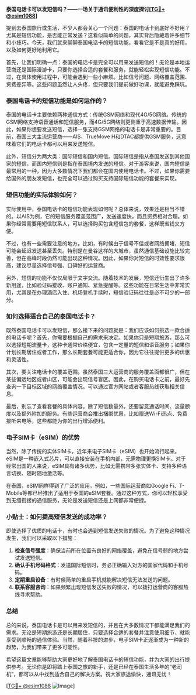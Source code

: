 **泰国电话卡可以发短信吗？——一场关于通讯便利性的深度探讨[[TG💪+ @esim1088](https://t.me/s/esim1088)]**

提到去泰国旅行或生活，不少人都会关心一个问题：泰国的电话卡到底好不好用？尤其是短信功能，是否能正常发送？这看似简单的问题，其实背后隐藏着许多细节和小技巧。今天，我们就来聊聊泰国电话卡的短信功能，看看它是不是真的好用，以及如何更好地利用它。

首先，让我们明确一点：泰国的电话卡是完全可以用来发送短信的！无论是本地运营商还是国际漫游卡，只要你选择合适的套餐和服务，就能轻松实现短信功能。不过，在具体使用过程中，可能会遇到一些小麻烦。比如信号问题、网络覆盖范围、资费差异等。这些问题虽然让人头疼，但只要我们提前做好功课，就能避免踩坑。

### 泰国电话卡的短信功能是如何运作的？

泰国的电话卡主要依赖两种通信方式：传统GSM网络和现代4G/5G网络。传统的GSM网络支持语音通话和短信服务，而4G/5G网络则更侧重于高速数据传输。因此，如果你想要发送短信，选择一张支持GSM网络的电话卡是非常重要的。目前，泰国三大主流运营商——AIS、TrueMove H和DTAC都提供GSM服务，这意味着它们的电话卡都可以用来发送短信。

此外，短信分为两大类：国际短信和国内短信。国际短信是指从泰国发送到其他国家的短信，而国内短信则是指在泰国境内发送的短信。对于游客来说，国内短信是最常用的一种，因为大多数情况下我们都会在国内使用电话卡。不过，如果你需要给国外的朋友发短信，也完全可以通过购买支持国际短信功能的套餐来实现。

### 短信功能的实际体验如何？

实际使用中，泰国电话卡的短信功能表现如何呢？总体来说，效果还是相当不错的。以AIS为例，它的短信服务覆盖范围广，发送速度快，而且资费相对合理。如果你经常需要用短信联系人，可以选择购买包含短信包的套餐，这样既省钱又方便。

不过，也有一些需要注意的地方。比如，有时候由于信号不佳或者网络拥堵，短信可能会延迟发送甚至丢失。特别是在曼谷这样的大城市，虽然通信基础设施比较完善，但在高峰时段仍然可能出现这种情况。因此，如果你对短信的时效性要求很高，建议尽量选择信号强、口碑好的运营商。

另外，短信的功能不仅仅局限于文字交流。随着技术的发展，短信还衍生出了许多新用途，比如验证码接收、账户通知、紧急提醒等。这些功能在日常生活中非常实用，尤其是在办理酒店入住、机场登机手续时，短信验证码往往是必不可少的一部分。

### 如何选择适合自己的泰国电话卡？

既然泰国电话卡可以发短信，那么接下来的问题就是：我们应该如何挑选一款合适的电话卡呢？首先，你需要根据自己的需求来决定。如果你只是短期旅游，那么可以选择短期流量卡，这种卡通常价格便宜，包含一定量的短信和语音服务；如果你计划长期居住或者工作，那么长期套餐可能更适合你，因为它往往提供更多的优惠和灵活性。

其次，要关注电话卡的覆盖范围。虽然泰国三大运营商的服务覆盖面都很广，但在某些偏远地区或者山区，可能会出现信号盲区。因此，在购买电话卡之前，最好先查询一下目标区域的网络覆盖情况。可以通过官方网站或者客服热线获取相关信息。

最后，别忘了查看套餐的具体内容。除了短信数量外，还要留意通话时间、流量额度以及额外附加的服务。有些运营商会推出捆绑优惠，比如赠送Wi-Fi热点、免费接听来电等，这些都能为你的出行增添便利。

### 电子SIM卡（eSIM）的优势

当然，除了传统的实体SIM卡，近年来电子SIM卡（eSIM）也开始流行起来。eSIM是一种嵌入式芯片，可以直接安装在手机内部，无需物理更换SIM卡。对于经常出国的人来说，eSIM具有诸多优势，比如无需携带多张实体卡、支持多种语言切换、随时随地激活等。

在泰国，eSIM同样得到了广泛的应用。例如，一些国际运营商如Google Fi、T-Mobile等都已经推出了适用于泰国的eSIM套餐。通过这种方式，你可以轻松享受到无缝衔接的通信服务，无论是发送短信还是上网都非常便捷。

### 小贴士：如何提高短信发送的成功率？

即使选择了优质的电话卡，有时也会遇到短信发送失败的情况。为了避免这种情况发生，我们可以采取以下措施：

1. **检查信号强度**：确保当前所在位置有良好的网络覆盖，避免在信号弱的地方尝试发送短信。
2. **确认手机号码格式**：发送国际短信时，务必正确输入对方的国家代码和手机号码。
3. **定期重启设备**：有时候简单的重启手机就能解决短信无法发送的问题。
4. **联系客服咨询**：如果频繁出现短信发送失败的情况，可以拨打运营商的客服热线寻求帮助。

### 总结

总的来说，泰国电话卡是可以用来发短信的，并且在大多数情况下都能满足我们的需求。无论是短期旅游还是长期居住，只要选择合适的套餐并注意使用细节，就能享受到顺畅的通信体验。当然，随着科技的进步，电子SIM卡正逐渐成为一种新的趋势，为我们带来了更多可能性。

希望这篇文章能够帮助大家更好地了解泰国电话卡的短信功能，并为大家的出行提供参考。无论你是即将踏上泰国之旅的新手，还是已经在泰国生活多年的“老司机”，都可以从中找到适合自己的解决方案。祝大家旅途愉快，通讯无忧！

[[TG💪+ @esim1088](https://t.me/s/esim1088) ![Image](https://i.postimg.cc/4NQfJmqS/Snipaste-2025-05-13-00-14-12.png)]